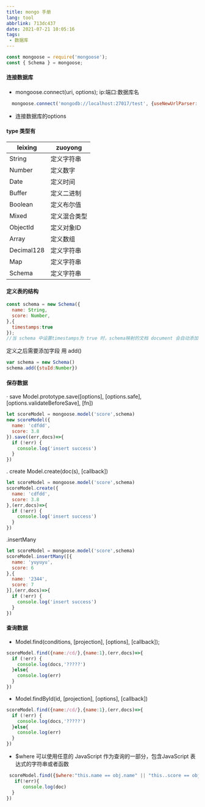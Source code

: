 ```yaml
---
title: mongo 手册
lang: tool
abbrlink: 713dc437
date: 2021-07-21 10:05:16
tags:
 - 数据库
---
```


```javaScript
const mongoose = require('mongoose');
const { Schema } = mongoose;
```

#### 连接数据库  
+ mongoose.connect(uri, options);
ip:端口:数据库名
```javaScript
  mongoose.connect('mongodb://localhost:27017/test', {useNewUrlParser: true, useUnifiedTopology: true});
```
+ 连接数据库的options

<!--more-->
#### type 类型有

| leixing | zuoyong  |
| --- | --- |
| String | 定义字符串 |
| Number | 定义数字  |
| Date |  定义时间 |
| Buffer | 定义二进制  |
| Boolean | 定义布尔值  |
| Mixed | 定义混合类型 |
| ObjectId | 定义对象ID |
| Array |定义数组  |
| Decimal128 | 定义字符串  |
| Map | 定义字符串  |
| Schema | 定义字符串 |

#### 定义表的结构
```javaScript
const schema = new Schema({
  name: String,
  score: Number,
},{
  timestamps:true 
});
//当 schema 中设置timestamps为 true 时，schema映射的文档 document 会自动添加 createdAt 和 updatedA t这两个字段，代表创建时间和更新时间

```
 定义之后需要添加字段 用 add()
```javaScript
var schema = new Schema()
schema.add({stuId:Number})
```
#### 保存数据
· save Model.prototype.save([options], [options.safe], [options.validateBeforeSave], [fn])
```javaScript
let scoreModel = mongoose.model('score',schema)
new scoreModel({
  name: 'cdfdd',
  score: 3.8
}).save((err,docs)=>{
  if (!err) {
    console.log('insert success')
  }
})
```
. create  Model.create(doc(s), [callback])
```javaScript
let scoreModel = mongoose.model('score',schema)
scoreModel.create({
  name: 'cdfdd',
  score: 3.8
},(err,docs)=>{
  if (!err) {
    console.log('insert success')
  }
})
```
.insertMany
```javaScript
let scoreModel = mongoose.model('score',schema)
scoreModel.insertMany([{
  name: 'yuyuyu',
  score: 6
},{
  name: '2344',
  score: 7
}],(err,docs)=>{
  if (!err) {
    console.log('insert success')
  }
})
```
#### 查询数据

+ Model.find(conditions, [projection], [options], [callback]);

```javaScript
scoreModel.find({name:/cd/},{name:1},(err,docs)=>{
  if (!err) {
    console.log(docs,'?????')
  }else{
    console.log(err)
  }
})
```
+ Model.findById(id, [projection], [options], [callback])
```javaScript
scoreModel.find({name:/cd/},{name:1},(err,docs)=>{
  if (!err) {
    console.log(docs,'?????')
  }else{
    console.log(err)
  }
})
```

+ $where 可以使用任意的 JavaScript 作为查询的一部分，包含JavaScript 表达式的字符串或者函数
```javaScript
 scoreModel.find({$where:"this.name == obj.name" || "this..score == obj.score"},(err,doc) => {
   if(!err){
      console.log(doc)
  }
})
```